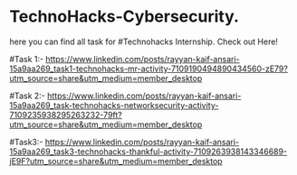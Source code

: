 # TechnoHacks-Cybersecurity.
here you can find all task for #Technohacks Internship. Check out Here! 



#Task 1:- https://www.linkedin.com/posts/rayyan-kaif-ansari-15a9aa269_task1-technohacks-mr-activity-7109190494890434560-zE79?utm_source=share&utm_medium=member_desktop

#Task 2:- https://www.linkedin.com/posts/rayyan-kaif-ansari-15a9aa269_task-technohacks-networksecurity-activity-7109235938295263232-79ft?utm_source=share&utm_medium=member_desktop

#Task3:- https://www.linkedin.com/posts/rayyan-kaif-ansari-15a9aa269_task3-technohacks-thankful-activity-7109263938143346689-jE9F?utm_source=share&utm_medium=member_desktop

